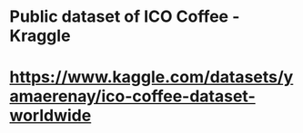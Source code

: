# Public dataset of ICO Coffee - Kraggle 
# https://www.kaggle.com/datasets/yamaerenay/ico-coffee-dataset-worldwide
